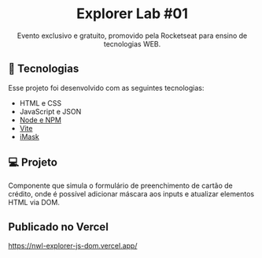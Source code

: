 <h1 align="center"> Explorer Lab #01 </h1>

<p align="center">
Evento exclusivo e gratuito, promovido pela Rocketseat para ensino de tecnologias WEB.
</p>


## 🚀 Tecnologias

Esse projeto foi desenvolvido com as seguintes tecnologias:

- HTML e CSS
- JavaScript e JSON
- [Node e NPM](https://nodejs.org/)
- [Vite](https://vitejs.dev/)
- [iMask](https://imask.js.org)

## 💻 Projeto

Componente que simula o formulário de preenchimento de cartão de crédito, onde é possível adicionar máscara aos inputs e atualizar elementos HTML via DOM.

## Publicado no Vercel 
https://nwl-explorer-js-dom.vercel.app/
